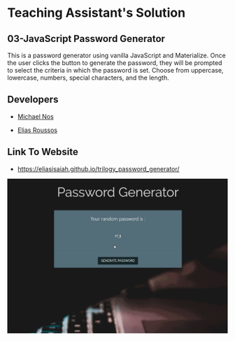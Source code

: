 # Teaching Assistant's Solution

## 03-JavaScript Password Generator

This is a password generator using vanilla JavaScript and Materialize. Once the user clicks the button to generate the password, they will be prompted to select the criteria in which the password is set. Choose from uppercase, lowercase, numbers, special characters, and the length.

## Developers
- [Michael Nos](https://github.com/mmnos)

- [Elias Roussos](https://github.com/EliasIsaiah)

## Link To Website
- https://eliasisaiah.github.io/trilogy_password_generator/


![website_Gif](02-Homework/TA/images/slack_TA_password_demo.gif)